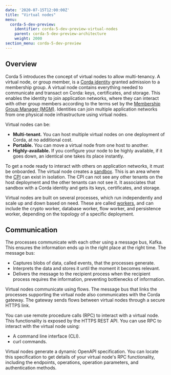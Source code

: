```yaml
---
date: '2020-07-15T12:00:00Z'
title: "Virtual nodes"
menu:
  corda-5-dev-preview:
    identifier: corda-5-dev-preview-virtual-nodes
    parent: corda-5-dev-preview-architecture
    weight: 2000
section_menu: corda-5-dev-preview
---
```


## Overview

Corda 5 introduces the concept of virtual nodes to allow multi-tenancy. A virtual node, or group member, is a [Corda identity](../key-concepts.html#corda-identities) granted admission to a membership group. A virtual node contains everything needed to communicate and transact on Corda: keys, certificates, and storage. This enables the identity to join application networks, where they can interact with other group members according to the terms set by the [Membership Group Manager (MGM)](../../mgm/overview.html). Identities can join multiple application networks from one physical node infrastructure using virtual nodes.

Virtual nodes can be:
* **Multi-tenant.** You can host multiple virtual nodes on one deployment of Corda, at no additional cost.
* **Portable.** You can move a virtual node from one host to another.
* **Highly-available.** If you configure your node to be highly available, if it goes down, an identical one takes its place instantly.

To get a node ready to interact with others on application networks, it must be onboarded. The virtual node creates a [sandbox](../key-concepts.html#sandboxes). This is an area where the [CPI](../key-concepts.html#package-installer-cpi) can exist in isolation. The CPI can not see any other tenants on the host deployment and the other tenants can not see it. It associates that sandbox with a Corda identity and gets its keys, certificates, and storage.

Virtual nodes are built on several processes, which run independently and scale up and down based on need. These are called [workers](../key-concepts.html#workers), and can include the crypto worker, database worker, flow worker, and persistence worker, depending on the topology of a specific deployment.

## Communication

The processes communicate with each other using a message bus, Kafka. This ensures the information ends up in the right place at the right time. The message bus:
* Captures blobs of data, called events, that the processes generate.
* Interprets the data and stores it until the moment it becomes relevant.
* Delivers the message to the recipient process when the recipient process requires the information, preventing bottlenecks of information.

Virtual nodes communicate using flows. The message bus that links the processes supporting the virtual node also communicates with the Corda gateway. The gateway sends flows between virtual nodes through a secure HTTPS link.

You can use remote procedure calls (RPC) to interact with a virtual node. This functionality is exposed by the HTTPS REST API. You can use RPC to interact with the virtual node using:
* A command line interface (CLI).
* curl commands.

Virtual nodes generate a dynamic OpenAPI specification. You can locate this specification to get details of your virtual node's RPC functionality, including the endpoints, operations, operation parameters, and authentication methods.
